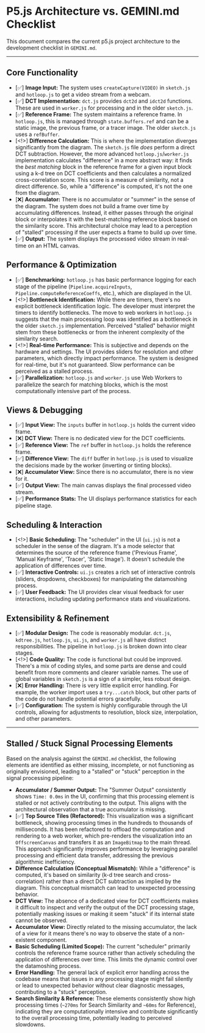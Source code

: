 
# P5.js Architecture vs. GEMINI.md Checklist

This document compares the current p5.js project architecture to the development checklist in `GEMINI.md`.

---

## Core Functionality

*   [✅] **Image Input:** The system uses `createCapture(VIDEO)` in `sketch.js` and `hotloop.js` to get a video stream from a webcam.
*   [✅] **DCT Implementation:** `dct.js` provides `dct2d` and `idct2d` functions. These are used in `worker.js` for processing and in the older `sketch.js`.
*   [✅] **Reference Frame:** The system maintains a reference frame. In `hotloop.js`, this is managed through `state.buffers.ref` and can be a static image, the previous frame, or a tracer image. The older `sketch.js` uses a `refBuffer`.
*   [<!>] **Difference Calculation:** This is where the implementation diverges significantly from the diagram. The `sketch.js` file *does* perform a direct DCT subtraction. However, the more advanced `hotloop.js`/`worker.js` implementation calculates "difference" in a more abstract way: it finds the *best matching* block in the reference frame for a given input block using a k-d tree on DCT coefficients and then calculates a normalized cross-correlation score. This score is a measure of similarity, not a direct difference. So, while a "difference" is computed, it's not the one from the diagram.
*   [❌] **Accumulator:** There is no accumulator or "summer" in the sense of the diagram. The system does not build a frame over time by accumulating differences. Instead, it either passes through the original block or interpolates it with the best-matching reference block based on the similarity score. This architectural choice may lead to a perception of "stalled" processing if the user expects a frame to build up over time.
*   [✅] **Output:** The system displays the processed video stream in real-time on an HTML canvas.

## Performance & Optimization

*   [✅] **Benchmarking:** `hotloop.js` has basic performance logging for each stage of the pipeline (`Pipeline.acquireInputs`, `Pipeline.computeReferenceCoeffs`, etc.), which are displayed in the UI.
*   [<!>] **Bottleneck Identification:** While there are timers, there's no explicit bottleneck identification logic. The developer must interpret the timers to identify bottlenecks. The move to web workers in `hotloop.js` suggests that the main processing loop was identified as a bottleneck in the older `sketch.js` implementation. Perceived "stalled" behavior might stem from these bottlenecks or from the inherent complexity of the similarity search.
*   [<!>] **Real-time Performance:** This is subjective and depends on the hardware and settings. The UI provides sliders for resolution and other parameters, which directly impact performance. The system is designed for real-time, but it's not guaranteed. Slow performance can be perceived as a stalled process.
*   [✅] **Parallelization:** `hotloop.js` and `worker.js` use Web Workers to parallelize the search for matching blocks, which is the most computationally intensive part of the process.

## Views & Debugging

*   [✅] **Input View:** The `inputs` buffer in `hotloop.js` holds the current video frame.
*   [❌] **DCT View:** There is no dedicated view for the DCT coefficients.
*   [✅] **Reference View:** The `ref` buffer in `hotloop.js` holds the reference frame.
*   [✅] **Difference View:** The `diff` buffer in `hotloop.js` is used to visualize the decisions made by the worker (inverting or tinting blocks).
*   [❌] **Accumulator View:** Since there is no accumulator, there is no view for it.
*   [✅] **Output View:** The main canvas displays the final processed video stream.
*   [✅] **Performance Stats:** The UI displays performance statistics for each pipeline stage.

## Scheduling & Interaction

*   [<!>] **Basic Scheduling:** The "scheduler" in the UI (`ui.js`) is not a scheduler in the sense of the diagram. It's a mode selector that determines the source of the reference frame ('Previous Frame', 'Manual Keyframe', 'Tracer', 'Static Image'). It doesn't schedule the application of differences over time.
*   [✅] **Interactive Controls:** `ui.js` creates a rich set of interactive controls (sliders, dropdowns, checkboxes) for manipulating the datamoshing process.
*   [✅] **User Feedback:** The UI provides clear visual feedback for user interactions, including updating performance stats and visualizations.

## Extensibility & Refinement

*   [✅] **Modular Design:** The code is reasonably modular. `dct.js`, `kdtree.js`, `hotloop.js`, `ui.js`, and `worker.js` all have distinct responsibilities. The pipeline in `hotloop.js` is broken down into clear stages.
*   [<!>] **Code Quality:** The code is functional but could be improved. There's a mix of coding styles, and some parts are dense and could benefit from more comments and clearer variable names. The use of global variables in `sketch.js` is a sign of a simpler, less robust design.
*   [❌] **Error Handling:** There is very little explicit error handling. For example, the worker import uses a `try...catch` block, but other parts of the code do not handle potential errors gracefully.
*   [✅] **Configuration:** The system is highly configurable through the UI controls, allowing for adjustments to resolution, block size, interpolation, and other parameters.

---

## Stalled / Stuck Signal Processing Elements

Based on the analysis against the `GEMINI.md` checklist, the following elements are identified as either missing, incomplete, or not functioning as originally envisioned, leading to a "stalled" or "stuck" perception in the signal processing pipeline:

*   **Accumulator / Summer Output:** The "Summer Output" consistently shows `Time: 0.0ms` in the UI, confirming that this processing element is stalled or not actively contributing to the output. This aligns with the architectural observation that a true accumulator is missing.
*   [✅] **Top Source Tiles (Refactored):** This visualization was a significant bottleneck, showing processing times in the hundreds to thousands of milliseconds. It has been refactored to offload the computation and rendering to a web worker, which pre-renders the visualization into an `OffscreenCanvas` and transfers it as an `ImageBitmap` to the main thread. This approach significantly improves performance by leveraging parallel processing and efficient data transfer, addressing the previous algorithmic inefficiency.
*   **Difference Calculation (Conceptual Mismatch):** While a "difference" is computed, it's based on similarity (k-d tree search and cross-correlation) rather than a direct DCT subtraction as implied by the diagram. This conceptual mismatch can lead to unexpected processing behavior.
*   **DCT View:** The absence of a dedicated view for DCT coefficients makes it difficult to inspect and verify the output of the DCT processing stage, potentially masking issues or making it seem "stuck" if its internal state cannot be observed.
*   **Accumulator View:** Directly related to the missing accumulator, the lack of a view for it means there's no way to observe the state of a non-existent component.
*   **Basic Scheduling (Limited Scope):** The current "scheduler" primarily controls the reference frame source rather than actively scheduling the application of differences over time. This limits the dynamic control over the datamoshing process.
*   **Error Handling:** The general lack of explicit error handling across the codebase means that issues in any processing stage might fail silently or lead to unexpected behavior without clear diagnostic messages, contributing to a "stuck" perception.
*   **Search Similarity & Reference:** These elements consistently show high processing times (`~270ms` for Search Similarity and `~60ms` for Reference), indicating they are computationally intensive and contribute significantly to the overall processing time, potentially leading to perceived slowdowns.
